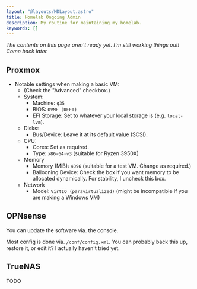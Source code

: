```yaml
---
layout: "@layouts/MDLayout.astro"
title: Homelab Ongoing Admin
description: My routine for maintaining my homelab.
keywords: []
---
```


*The contents on this page aren't ready yet. I'm still working things out! Come back later.*

## Proxmox

- Notable settings when making a basic VM:
    - (Check the "Advanced" checkbox.)
    - System:
        - Machine: `q35`
        - BIOS: `OVMF (UEFI)`
        - EFI Storage: Set to whatever your local storage is (e.g. `local-lvm`).
    - Disks:
        - Bus/Device: Leave it at its default value (SCSI).
    - CPU:
        - Cores: Set as required.
        - Type: `x86-64-v3` (suitable for Ryzen 3950X)
    - Memory
        - Memory (MiB): `4096` (suitable for a test VM. Change as required.)
        - Ballooning Device: Check the box if you want memory to be allocated dynamically. For stability, I uncheck this box.
    - Network
        - Model: `VirtIO (paravirtualized)` (might be incompatible if you are making a Windows VM)

## OPNsense

You can update the software via. the console.

Most config is done via. `/conf/config.xml`. You can probably back this up, restore it, or edit it? I actually haven't tried yet.

## TrueNAS

TODO

